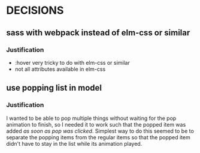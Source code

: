 # DECISIONS

## sass with webpack instead of elm-css or similar
### Justification
- :hover very tricky to do with elm-css or similar
- not all attributes available in elm-css

## use popping list in model
### Justification
I wanted to be able to pop multiple things without waiting for the pop animation to finish, so I needed it to work such that the popped item was added *as soon as pop was clicked*. Simplest way to do this seemed to be to separate the popping items from the regular items so that the popped item didn't have to stay in the list while its animation played.